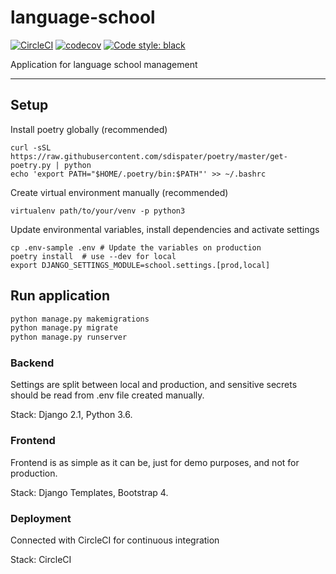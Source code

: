 # language-school

[![CircleCI](https://circleci.com/gh/pbedn/language-school/tree/master.svg?style=shield)](https://circleci.com/gh/pbedn/django-language-school/tree/master)
[![codecov](https://codecov.io/gh/pbedn/language-school/branch/master/graph/badge.svg)](https://codecov.io/gh/pbedn/django-language-school)
[![Code style: black](https://img.shields.io/badge/code%20style-black-000000.svg)](https://github.com/ambv/black)

Application for language school management

---

## Setup

Install poetry globally (recommended)
```
curl -sSL https://raw.githubusercontent.com/sdispater/poetry/master/get-poetry.py | python
echo 'export PATH="$HOME/.poetry/bin:$PATH"' >> ~/.bashrc
```

Create virtual environment manually (recommended)
```
virtualenv path/to/your/venv -p python3
```

Update environmental variables, install dependencies and activate settings
```
cp .env-sample .env # Update the variables on production
poetry install  # use --dev for local
export DJANGO_SETTINGS_MODULE=school.settings.[prod,local]
```

## Run application

```bash
python manage.py makemigrations
python manage.py migrate
python manage.py runserver
```

### Backend
Settings are split between local and production, and sensitive secrets
should be read from .env file created manually.

Stack: Django 2.1, Python 3.6. 

### Frontend
Frontend is as simple as it can be, just for demo purposes, and not for production.

Stack: Django Templates, Bootstrap 4.

### Deployment
Connected with CircleCI for continuous integration

Stack: CircleCI
